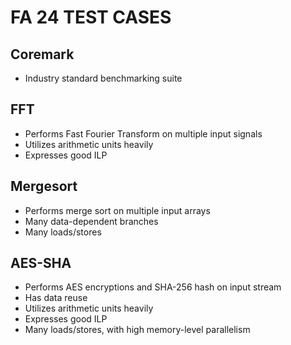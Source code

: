 # FA 24 TEST CASES

## Coremark
* Industry standard benchmarking suite

## FFT
* Performs Fast Fourier Transform on multiple input signals
* Utilizes arithmetic units heavily
* Expresses good ILP

## Mergesort
* Performs merge sort on multiple input arrays
* Many data-dependent branches
* Many loads/stores
 
## AES-SHA
* Performs AES encryptions and SHA-256 hash on input stream
* Has data reuse
* Utilizes arithmetic units heavily
* Expresses good ILP
* Many loads/stores, with high memory-level parallelism
  
